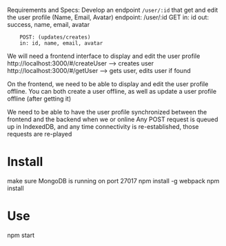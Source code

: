 

Requirements and Specs:
Develop an endpoint `/user/:id` that get and edit the user profile (Name, Email, Avatar) 
endpoint:
	/user/:id
		GET
		in: id
		out: success, name, email, avatar

		POST: (updates/creates)
		in: id, name, email, avatar


We will need a frontend interface to display and edit the user profile
	http://localhost:3000/#/createUser --> creates user
	http://localhost:3000/#/getUser --> gets user, edits user if found

On the frontend, we need to be able to display and edit the user profile offline.
	You can both create a user offline, as well as update a user profile offline (after getting it)

We need to be able to have the user profile synchronized between the frontend and the backend when we or online
	Any POST request is queued up in IndexedDB, and any time connectivity is re-established, those requests are re-played


Install
=======
make sure MongoDB is running on port 27017
npm install -g webpack
npm install

Use
====
npm start
